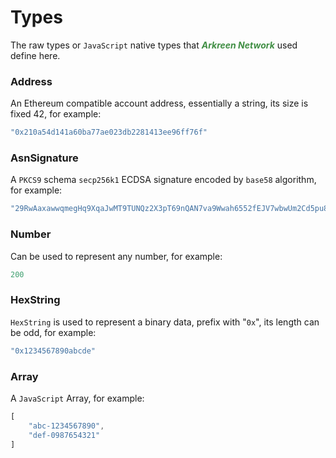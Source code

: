 # Types

The raw types or `JavaScript` native types that <span style="color:#418F45;">***Arkreen Network***</span> used define here.



###  Address

 An Ethereum compatible account address, essentially a string, its size is fixed 42, for example:

```javascript
"0x210a54d141a60ba77ae023db2281413ee96ff76f"
```



###  AsnSignature 

A `PKCS9` schema `secp256k1` ECDSA signature encoded by `base58` algorithm, for example:

```javascript
"29RwAaxawwqmegHq9XqaJwMT9TUNQz2X3pT69nQAN7va9Wwah6552fEJV7wbwUm2Cd5pu8XhTAvqDPDwDTdgSM11D"
```



###  Number

Can be used to represent any number, for example:

```javascript
200
```



###  HexString

`HexString` is used to represent a binary data, prefix with "`0x`", its length can be odd, for example:

```javascript
"0x1234567890abcde"
```




###  Array 

 A `JavaScript` Array, for example:

```javascript
[
    "abc-1234567890",
    "def-0987654321"
]
```

